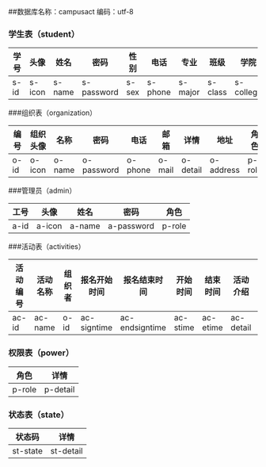 ##数据库名称：campusact 编码：utf-8
### 学生表（student）

| 学号   | 头像     | 姓名     | 密码         | 性别    | 电话      | 专业      | 班级      | 学院        | 角色     |
| ---- | ------ | ------ | ---------- | ----- | ------- | ------- | ------- | --------- | ------ |
| s-id | s-icon | s-name | s-password | s-sex | s-phone | s-major | s-class | s-college | p-role |
###组织表（organization）

| 编号   | 组织头像   | 名称     | 密码         | 电话      | 邮箱     | 详情       | 地址        | 角色     |
| ---- | ------ | ------ | ---------- | ------- | ------ | -------- | --------- | ------ |
| o-id | o-icon | o-name | o-password | o-phone | o-mail | o-detail | o-address | p-role |
###管理员（admin）

| 工号   | 头像     | 姓名     | 密码         | 角色     |
| ---- | ------ | ------ | ---------- | ------ |
| a-id | a-icon | a-name | a-password | p-role |
###活动表（activities）

| 活动编号  | 活动名称    | 组织者  | 报名开始时间      | 报名结束时间         | 开始时间     | 结束时间     | 活动介绍      | 图片       | 地址         | 赞助商        | 审核状态     | 参与学生      |
| ----- | ------- | ---- | ----------- | -------------- | -------- | -------- | --------- | -------- | ---------- | ---------- | -------- | --------- |
| ac-id | ac-name | o-id | ac-signtime | ac-endsigntime | ac-stime | ac-etime | ac-detail | ac-photo | ac-address | ac-sponsor | ac-state | ac-engage |



### 权限表（power）

| 角色     | 详情       |
| ------ | -------- |
| p-role | p-detail |



### 状态表（state）

| 状态码      | 详情        |
| -------- | --------- |
| st-state | st-detail |